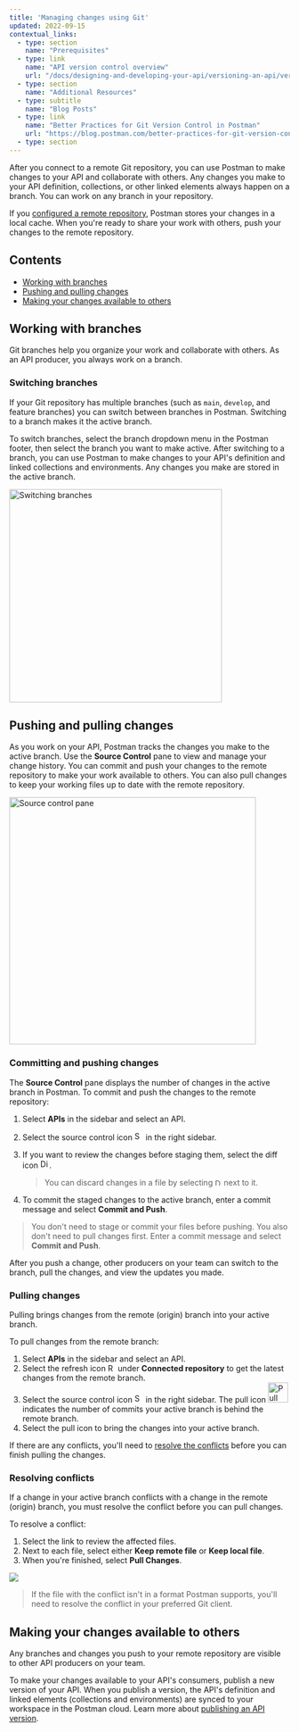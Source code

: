 ```yaml
---
title: 'Managing changes using Git'
updated: 2022-09-15
contextual_links:
  - type: section
    name: "Prerequisites"
  - type: link
    name: "API version control overview"
    url: "/docs/designing-and-developing-your-api/versioning-an-api/versioning-an-api-overview/"
  - type: section
    name: "Additional Resources"
  - type: subtitle
    name: "Blog Posts"
  - type: link
    name: "Better Practices for Git Version Control in Postman"
    url: "https://blog.postman.com/better-practices-for-git-version-control-in-postman/"
  - type: section
---
```


After you connect to a remote Git repository, you can use Postman to make changes to your API and collaborate with others. Any changes you make to your API definition, collections, or other linked elements always happen on a branch. You can work on any branch in your repository.

If you [configured a remote repository](/docs/designing-and-developing-your-api/versioning-an-api/using-external-git-repo/), Postman stores your changes in a local cache. When you're ready to share your work with others, push your changes to the remote repository.

## Contents

* [Working with branches](#working-with-branches)
* [Pushing and pulling changes](#pushing-and-pulling-changes)
* [Making your changes available to others](#making-your-changes-available-to-others)

## Working with branches

Git branches help you organize your work and collaborate with others. As an API producer, you always work on a branch. <!-- You can switch to any branch in your repository, or you can create a new branch. -->

### Switching branches

If your Git repository has multiple branches (such as `main`, `develop`, and feature branches) you can switch between branches in Postman. Switching to a branch makes it the active branch.

To switch branches, select the branch dropdown menu in the Postman footer, then select the branch you want to make active. After switching to a branch, you can use Postman to make changes to your API's definition and linked collections and environments. Any changes you make are stored in the active branch.

<img alt="Switching branches" src="https://assets.postman.com/postman-docs/v10/api-builder-switch-branches-footer-v10.jpg" width="382px" />

<!--
### Creating a new branch

Feature branches enable you to work on changes to your API without affecting the default branch in your repository. When you create a new branch, Postman automatically makes it the active branch.

To create a new branch:

1. Steps...

> You can also create a branch when [committing changes](#committing-and-pushing-changes) to a local repository.
-->

## Pushing and pulling changes

As you work on your API, Postman tracks the changes you make to the active branch. Use the **Source Control** pane to view and manage your change history. You can commit and push your changes to the remote repository to make your work available to others. You can also pull changes to keep your working files up to date with the remote repository.

<img alt="Source control pane" src="https://assets.postman.com/postman-docs/v10/api-builder-source-control-remote-v10.jpg" width="443px" />

### Committing and pushing changes

The **Source Control** pane displays the number of changes in the active branch in Postman. To commit and push the changes to the remote repository:

1. Select **APIs** in the sidebar and select an API.
1. Select the source control icon <img alt="Source control icon" src="https://assets.postman.com/postman-docs/icon-source-control.jpg#icon" width="16px"/> in the right sidebar.
1. If you want to review the changes before staging them, select the diff icon <img alt="Diff icon" src="https://assets.postman.com/postman-docs/icon-diff.jpg#icon" width="16px"/>.

    > You can discard changes in a file by selecting <img alt="Delete icon" src="https://assets.postman.com/postman-docs/icon-delete-v9.jpg#icon" width="12px"> next to it.

1. To commit the staged changes to the active branch, enter a commit message and select **Commit and Push**. <!-- If you want to commit the changes to a new feature branch instead of the active branch, select **Create a new branch for this commit** and enter a branch name before committing. -->
<!-- 1. The push icon <img alt="Push icon" src="https://assets.postman.com/postman-docs/icon-push.jpg#icon" width="36px"/> indicates the number of commits your active branch is ahead of the remote branch. Select the push icon to push the changes to the remote repository. -->

> You don't need to stage or commit your files before pushing. You also don't need to pull changes first. Enter a commit message and select **Commit and Push**.

After you push a change, other producers on your team can switch to the branch, pull the changes, and view the updates you made.

<!-- >> You can also commit and pull changes using your preferred Git client. The Git change history will be reflected in Postman.-->

### Pulling changes

Pulling brings changes from the remote (origin) branch into your active branch.

To pull changes from the remote branch:

1. Select **APIs** in the sidebar and select an API.
1. Select the refresh icon <img alt="Refresh icon" src="https://assets.postman.com/postman-docs/icon-refresh-v9-5.jpg#icon" width="14px"> under **Connected repository** to get the latest changes from the remote branch.
1. Select the source control icon <img alt="Source control icon" src="https://assets.postman.com/postman-docs/icon-source-control.jpg#icon" width="16px"/> in the right sidebar. The pull icon <img alt="Pull icon" src="https://assets.postman.com/postman-docs/icon-pull.jpg#icon" width="36px"/> indicates the number of commits your active branch is behind the remote branch.
1. Select the pull icon to bring the changes into your active branch.

If there are any conflicts, you'll need to [resolve the conflicts](#resolving-conflicts) before you can finish pulling the changes.

### Resolving conflicts

If a change in your active branch conflicts with a change in the remote (origin) branch, you must resolve the conflict before you can pull changes.

To resolve a conflict:

1. Select the link to review the affected files.
1. Next to each file, select either **Keep remote file** or **Keep local file**.
1. When you're finished, select **Pull Changes**.

<!-- TO DO: VERIFY STEPS, UPDATE SCREENSHOT -->

![](https://assets.postman.com/postman-docs/api-builder-pull-changes-conflict.jpg)

> If the file with the conflict isn't in a format Postman supports, you'll need to resolve the conflict in your preferred Git client.

## Making your changes available to others

Any branches and changes you push to your remote repository are visible to other API producers on your team.

To make your changes available to your API's consumers, publish a new version of your API. When you publish a version, the API's definition and linked elements (collections and environments) are synced to your workspace in the Postman cloud. Learn more about [publishing an API version](/docs/designing-and-developing-your-api/versioning-an-api/api-versions/).

